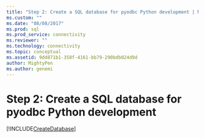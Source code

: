 ```yaml
---
title: "Step 2: Create a SQL database for pyodbc Python development | Microsoft Docs"
ms.custom: ""
ms.date: "08/08/2017"
ms.prod: sql
ms.prod_service: connectivity
ms.reviewer: ""
ms.technology: connectivity
ms.topic: conceptual
ms.assetid: 9dd871b1-358f-4161-bb79-290bdb024d9d
author: MightyPen
ms.author: genemi
---
```

# Step 2: Create a SQL database for pyodbc Python development

[!INCLUDE[CreateDatabase](../../../includes/createdatabase.md)]
